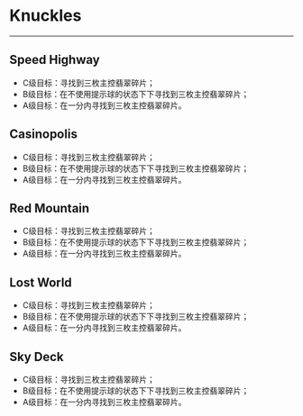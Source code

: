 # Knuckles

---

## Speed Highway

* C级目标：寻找到三枚主控翡翠碎片；
* B级目标：在不使用提示球的状态下下寻找到三枚主控翡翠碎片；
* A级目标：在一分内寻找到三枚主控翡翠碎片。

## Casinopolis

* C级目标：寻找到三枚主控翡翠碎片；
* B级目标：在不使用提示球的状态下下寻找到三枚主控翡翠碎片；
* A级目标：在一分内寻找到三枚主控翡翠碎片。

## Red Mountain

* C级目标：寻找到三枚主控翡翠碎片；
* B级目标：在不使用提示球的状态下下寻找到三枚主控翡翠碎片；
* A级目标：在一分内寻找到三枚主控翡翠碎片。

## Lost World

* C级目标：寻找到三枚主控翡翠碎片；
* B级目标：在不使用提示球的状态下下寻找到三枚主控翡翠碎片；
* A级目标：在一分内寻找到三枚主控翡翠碎片。

## Sky Deck

* C级目标：寻找到三枚主控翡翠碎片；
* B级目标：在不使用提示球的状态下下寻找到三枚主控翡翠碎片；
* A级目标：在一分内寻找到三枚主控翡翠碎片。



